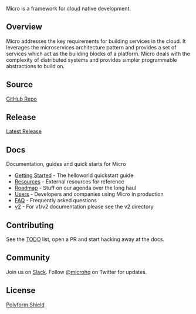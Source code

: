 
Micro is a framework for cloud native development.

## Overview

Micro addresses the key requirements for building services in the cloud. It leverages the microservices
architecture pattern and provides a set of services which act as the building blocks of a platform. Micro deals
with the complexity of distributed systems and provides simpler programmable abstractions to build on. 

## Source

[GitHub Repo](https://github.com/micro/micro)

## Release

[Latest Release](https://github.com/micro/micro/releases/latest)

## Docs

Documentation, guides and quick starts for Micro

- [Getting Started](getting-started) - The helloworld quickstart guide
- [Resources](resources) - External resources for reference
- [Roadmap](roadmap) - Stuff on our agenda over the long haul
- [Users](users) - Developers and companies using Micro in production
- [FAQ](faq) - Frequently asked questions
- [v2](v2) - For v1/v2 documentation please see the v2 directory

## Contributing

See the [TODO](/todo) list, open a PR and start hacking away at the docs.

## Community

Join us on [Slack](https://slack.micro.mu). Follow [@microhq](https://twitter.com/microhq) on Twitter for updates.

## License

[Polyform Shield](https://polyformproject.org/licenses/shield/1.0.0/)
